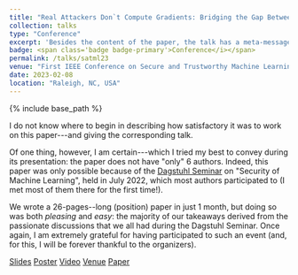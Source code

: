 ```yaml
---
title: "Real Attackers Don`t Compute Gradients: Bridging the Gap Between Adversarial ML Research and Practice"
collection: talks
type: "Conference"
excerpt: 'Besides the content of the paper, the talk has a meta-message.'
badge: <span class='badge badge-primary'>Conference</i></span>
permalink: /talks/satml23
venue: "First IEEE Conference on Secure and Trustworthy Machine Learning"
date: 2023-02-08
location: "Raleigh, NC, USA"
---
```

{% include base_path %}

I do not know where to begin in describing how satisfactory it was to work on this paper---and giving the corresponding talk. 

Of one thing, however, I am certain---which I tried my best to convey during its presentation: the paper does not have "only" 6 authors. Indeed, this paper was only possible because of the [Dagstuhl Seminar](https://www.dagstuhl.de/en/seminars/seminar-calendar/seminar-details/22281) on "Security of Machine Learning", held in July 2022, which most authors participated to (I met most of them there for the first time!).

We wrote a 26-pages--long (position) paper in just 1 month, but doing so was both _pleasing_ and _easy_: the majority of our takeaways derived from the passionate discussions that we all had during the Dagstuhl Seminar. Once again, I am extremely grateful for having participated to such an event (and, for this, I will be forever thankful to the organizers).



<a class="btn btn-outline-primary my-1 mr-1 btn-sm" href="{{ base_path }}/files/talks/satml23.pdf" target="_blank" rel="noopener">Slides</a>
<a class="btn btn-outline-primary my-1 mr-1 btn-sm" href="{{ base_path }}/files/talks/satml23_poster.pdf" target="_blank" rel="noopener">Poster</a>
<a class="btn btn-outline-primary my-1 mr-1 btn-sm" href="https://youtube.com" target="_blank" rel="noopener">Video</a>
<a class="btn btn-outline-primary my-1 mr-1 btn-sm" href="https://satml.org/" target="_blank" rel="noopener">Venue</a>
<a class="btn btn-outline-primary my-1 mr-1 btn-sm" href="{{base_path}}/publications/satml23" rel="noopener">Paper</a>